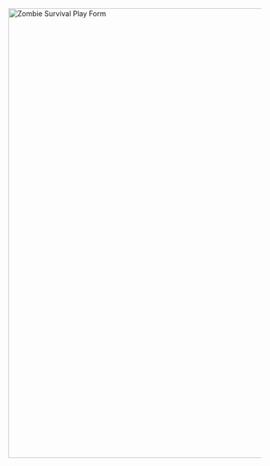 <img width="894" alt="Zombie Survival Play Form" src="https://github.com/user-attachments/assets/4d64a836-d348-43b2-9663-144f4fd03089">
